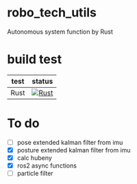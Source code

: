 # robo_tech_utils
Autonomous system function by Rust

# build test
| test | status |
|:--:|:--:|
|Rust|[![Rust](https://github.com/motii8128/robo_tech_utils/actions/workflows/main.yml/badge.svg)](https://github.com/motii8128/robo_tech_utils/actions/workflows/main.yml)|

# To do 
- [ ] pose extended kalman filter from imu
- [x] posture extended kalman filter from imu
- [x] calc hubeny
- [x] ros2 async functions
- [ ] particle filter
